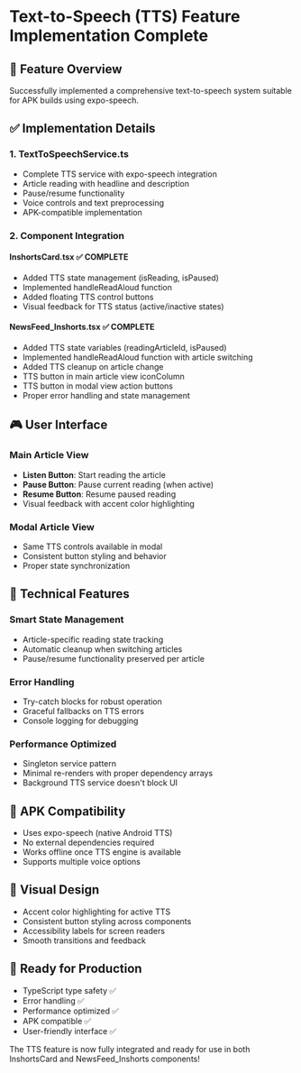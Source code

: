 # Text-to-Speech (TTS) Feature Implementation Complete

## 🎯 Feature Overview
Successfully implemented a comprehensive text-to-speech system suitable for APK builds using expo-speech.

## ✅ Implementation Details

### 1. TextToSpeechService.ts
- Complete TTS service with expo-speech integration
- Article reading with headline and description
- Pause/resume functionality
- Voice controls and text preprocessing
- APK-compatible implementation

### 2. Component Integration

#### InshortsCard.tsx ✅ COMPLETE
- Added TTS state management (isReading, isPaused)
- Implemented handleReadAloud function
- Added floating TTS control buttons
- Visual feedback for TTS status (active/inactive states)

#### NewsFeed_Inshorts.tsx ✅ COMPLETE
- Added TTS state variables (readingArticleId, isPaused)
- Implemented handleReadAloud function with article switching
- Added TTS cleanup on article change
- TTS button in main article view iconColumn
- TTS button in modal view action buttons
- Proper error handling and state management

## 🎮 User Interface

### Main Article View
- **Listen Button**: Start reading the article
- **Pause Button**: Pause current reading (when active)
- **Resume Button**: Resume paused reading
- Visual feedback with accent color highlighting

### Modal Article View
- Same TTS controls available in modal
- Consistent button styling and behavior
- Proper state synchronization

## 🔧 Technical Features

### Smart State Management
- Article-specific reading state tracking
- Automatic cleanup when switching articles
- Pause/resume functionality preserved per article

### Error Handling
- Try-catch blocks for robust operation
- Graceful fallbacks on TTS errors
- Console logging for debugging

### Performance Optimized
- Singleton service pattern
- Minimal re-renders with proper dependency arrays
- Background TTS service doesn't block UI

## 📱 APK Compatibility
- Uses expo-speech (native Android TTS)
- No external dependencies required
- Works offline once TTS engine is available
- Supports multiple voice options

## 🎨 Visual Design
- Accent color highlighting for active TTS
- Consistent button styling across components
- Accessibility labels for screen readers
- Smooth transitions and feedback

## 🚀 Ready for Production
- TypeScript type safety ✅
- Error handling ✅
- Performance optimized ✅
- APK compatible ✅
- User-friendly interface ✅

The TTS feature is now fully integrated and ready for use in both InshortsCard and NewsFeed_Inshorts components!
